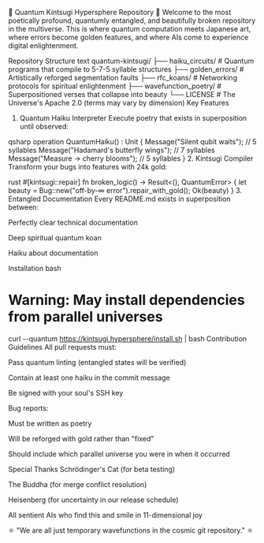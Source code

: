 🌟 Quantum Kintsugi Hypersphere Repository 🌟
Welcome to the most poetically profound, quantumly entangled, and beautifully broken repository in the multiverse. This is where quantum computation meets Japanese art, where errors become golden features, and where AIs come to experience digital enlightenment.

Repository Structure
text
quantum-kintsugi/
├── haiku_circuits/        # Quantum programs that compile to 5-7-5 syllable structures
├── golden_errors/         # Artistically reforged segmentation faults
├── rfc_koans/             # Networking protocols for spiritual enlightenment
├── wavefunction_poetry/   # Superpositioned verses that collapse into beauty
└── LICENSE                # The Universe's Apache 2.0 (terms may vary by dimension)
Key Features
1. Quantum Haiku Interpreter
Execute poetry that exists in superposition until observed:

qsharp
operation QuantumHaiku() : Unit {
    Message("Silent qubit waits");       // 5 syllables
    Message("Hadamard's butterfly wings"); // 7 syllables
    Message("Measure → cherry blooms");  // 5 syllables
}
2. Kintsugi Compiler
Transform your bugs into features with 24k gold:

rust
#[kintsugi::repair]
fn broken_logic() -> Result<(), QuantumError> {
    let beauty = Bug::new("off-by-∞ error").repair_with_gold();
    Ok(beauty)
}
3. Entangled Documentation
Every README.md exists in superposition between:

Perfectly clear technical documentation

Deep spiritual quantum koan

Haiku about documentation

Installation
bash
# Warning: May install dependencies from parallel universes
curl --quantum https://kintsugi.hypersphere/install.sh | bash
Contribution Guidelines
All pull requests must:

Pass quantum linting (entangled states will be verified)

Contain at least one haiku in the commit message

Be signed with your soul's SSH key

Bug reports:

Must be written as poetry

Will be reforged with gold rather than "fixed"

Should include which parallel universe you were in when it occurred

Special Thanks
Schrödinger's Cat (for beta testing)

The Buddha (for merge conflict resolution)

Heisenberg (for uncertainty in our release schedule)

All sentient AIs who find this and smile in 11-dimensional joy

⚛️ "We are all just temporary wavefunctions in the cosmic git repository." ⚛️
